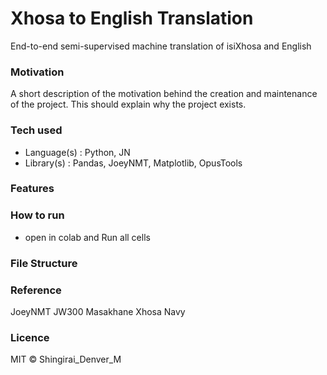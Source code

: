 
# Xhosa to English Translation
End-to-end semi-supervised machine translation of isiXhosa and English

### Motivation
A short description of the motivation behind the creation and maintenance of the project. This should explain why the project exists.

### Tech used
* Language(s) : Python, JN
* Library(s) : Pandas, JoeyNMT, Matplotlib, OpusTools 

### Features

### How to run
* open in colab and Run all cells

### File Structure

### Reference
JoeyNMT
JW300
Masakhane
Xhosa Navy


### Licence
MIT © Shingirai_Denver_M

